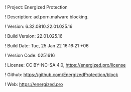 ! Project: Energized Protection

! Description: ad.porn.malware blocking.

! Version: 6.32.0810.22.01.025.16

! Build Version: 22.01.025.16

! Build Date: Tue, 25 Jan 22 16:16:21 +06

! Version Code: 0251616

! License: CC BY-NC-SA 4.0, https://energized.pro/license

! Github: https://github.com/EnergizedProtection/block

! Web: https://energized.pro
